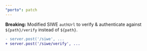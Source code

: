 ```yaml
---
"porto": patch
---
```


**Breaking:** Modified SIWE `authUrl` to verify & authenticate against `${path}/verify` instead of `${path}`.

```diff
- server.post('/siwe', ...
+ server.post('/siwe/verify', ...
```
